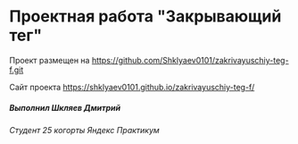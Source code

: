 # Проектная работа "Закрывающий тег"

Проект размещен на https://github.com/Shklyaev0101/zakrivayuschiy-teg-f.git

Сайт проекта https://shklyaev0101.github.io/zakrivayuschiy-teg-f/

##### Выполнил Шкляев Дмитрий

###### Студент 25 когорты Яндекс Практикум
